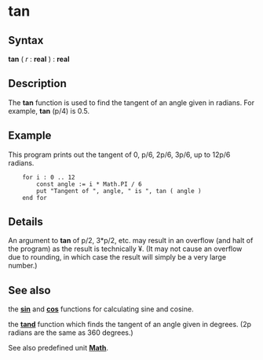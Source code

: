 
# tan

## Syntax
**tan** ( _r_ : **real** ) : **real**

## Description
The **tan** function is used to find the tangent of an angle given in radians. For example, **tan** (p/4) is 0.5.


## Example
This program prints out the tangent of 0, p/6, 2p/6, 3p/6, up to 12p/6 radians.

        for i : 0 .. 12
            const angle := i * Math.PI / 6
            put "Tangent of ", angle, " is ", tan ( angle )
        end for
## Details
An argument to **tan** of p/2, 3*p/2, etc. may result in an overflow (and halt of the program) as the result is technically &yen;. (It may not cause an overflow due to rounding, in which case the result will simply be a very large number.)

## See also
the **[sin](sin.html)** and **[cos](cos.html)** functions for calculating sine and cosine.

the **[tand](tand.html)** function which finds the tangent of an angle given in degrees. (2p radians are the same as 360 degrees.)

See also predefined unit **[Math](mathmodule.html)**.

